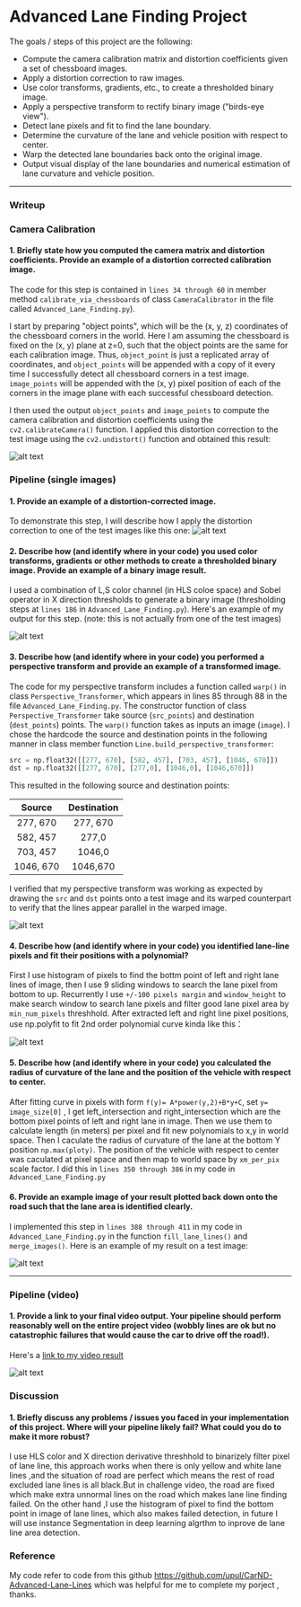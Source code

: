 # Advanced Lane Finding Project

The goals / steps of this project are the following:

* Compute the camera calibration matrix and distortion coefficients given a set of chessboard images.
* Apply a distortion correction to raw images.
* Use color transforms, gradients, etc., to create a thresholded binary image.
* Apply a perspective transform to rectify binary image ("birds-eye view").
* Detect lane pixels and fit to find the lane boundary.
* Determine the curvature of the lane and vehicle position with respect to center.
* Warp the detected lane boundaries back onto the original image.
* Output visual display of the lane boundaries and numerical estimation of lane curvature and vehicle position.

[image1]: ./examples/undistorted_output.png "Undistort"
[image2]: ./examples/undistorted_test4.png "Road Transformed"
[image3]: ./examples/binaraized_test6.png "Binary Example"
[image4]: ./examples/warped_binarized_test6.png "Warp Example"
[image5]: ./examples/lane_fit.png "Fit Visual"
[image6]: ./examples/map_lane.png "Output"
[image7]: ./examples/processed_video.png "Video"
[video1]: ./processed_project_video.mp4 "Video"

---

### Writeup 

### Camera Calibration

#### 1. Briefly state how you computed the camera matrix and distortion coefficients. Provide an example of a distortion corrected calibration image.

The code for this step is contained in `lines 34 through 60` in member method `calibrate_via_chessboards` of class `CameraCalibrator` in the file called `Advanced_Lane_Finding.py`).

I start by preparing "object points", which will be the (x, y, z) coordinates of the chessboard corners in the world. Here I am assuming the chessboard is fixed on the (x, y) plane at z=0, such that the object points are the same for each calibration image.  Thus, `object_point` is just a replicated array of coordinates, and `object_points` will be appended with a copy of it every time I successfully detect all chessboard corners in a test image.  `image_points` will be appended with the (x, y) pixel position of each of the corners in the image plane with each successful chessboard detection.  

I then used the output `object_points` and `image_points` to compute the camera calibration and distortion coefficients using the `cv2.calibrateCamera()` function.  I applied this distortion correction to the test image using the `cv2.undistort()` function and obtained this result: 

![alt text][image1]

### Pipeline (single images)

#### 1. Provide an example of a distortion-corrected image.

To demonstrate this step, I will describe how I apply the distortion correction to one of the test images like this one:
![alt text][image2]

#### 2. Describe how (and identify where in your code) you used color transforms, gradients or other methods to create a thresholded binary image.  Provide an example of a binary image result.

I used a combination of L,S color channel (in HLS coloe space) and  Sobel operator in X direction  thresholds  to generate a binary image (thresholding steps at `lines 186`  in `Advanced_Lane_Finding.py`).  Here's an example of my output for this step.  (note: this is not actually from one of the test images)

![alt text][image3]

#### 3. Describe how (and identify where in your code) you performed a perspective transform and provide an example of a transformed image.

The code for my perspective transform includes a function called `warp()` in class `Perspective_Transformer`, which appears in lines 85 through 88 in the file `Advanced_Lane_Finding.py`. The constructor function of class `Perspective_Transformer` take source (`src_points`) and destination (`dest_points`) points. The `warp()` function takes as inputs an image (`image`). I chose the hardcode the source and destination points in the following manner in class member function `Line.build_perspective_transformer`:

```python
src = np.float32([[277, 670], [582, 457], [703, 457], [1046, 670]])
dst = np.float32([[277, 670], [277,0], [1046,0], [1046,670]])
```

This resulted in the following source and destination points:

| Source        | Destination   | 
|:-------------:|:-------------:| 
| 277, 670      | 277, 670      | 
| 582, 457      | 277,0         |
| 703, 457      | 1046,0        |
| 1046, 670     | 1046,670      |

I verified that my perspective transform was working as expected by drawing the `src` and `dst` points onto a test image and its warped counterpart to verify that the lines appear parallel in the warped image.

![alt text][image4]

#### 4. Describe how (and identify where in your code) you identified lane-line pixels and fit their positions with a polynomial?
First I use histogram of pixels to find the bottm point of left and right lane lines of image, then I use 9 sliding windows to search the lane pixel from bottom to up. Recurrently  I use `+/-100 pixels margin` and `window_height` to make search window to search lane pixels and filter good lane pixel area by `min_num_pixels` threshhold. After extracted left and right line pixel positions, use np.polyfit to fit 2nd order polynomial curve kinda like this：

![alt text][image5]

#### 5. Describe how (and identify where in your code) you calculated the radius of curvature of the lane and the position of the vehicle with respect to center.
After fitting curve in pixels with form `f(y)= A*power(y,2)+B*y+C`, set `y= image_size[0]` , I get left_intersection and right_intersection which are the bottom pixel points of left and right lane in image. Then we use them to calculate length (in meters) per pixel and fit new polynomials to x,y in world space. Then I caculate the radius of curvature of the lane at the bottom Y position `np.max(ploty)`. The position of the vehicle with respect to center was caculated at pixel space and then map to world space by `xm_per_pix` scale factor.
I did this in `lines 350 through 386` in my code in `Advanced_Lane_Finding.py`



#### 6. Provide an example image of your result plotted back down onto the road such that the lane area is identified clearly.

I implemented this step in `lines 388 through 411` in my code in `Advanced_Lane_Finding.py` in the function `fill_lane_lines()` and `merge_images()`.  Here is an example of my result on a test image:

![alt text][image6]

---

### Pipeline (video)

#### 1. Provide a link to your final video output.  Your pipeline should perform reasonably well on the entire project video (wobbly lines are ok but no catastrophic failures that would cause the car to drive off the road!).

Here's a [link to my video result](./processed_project_video.mp4)

![alt text][image7]


### Discussion

#### 1. Briefly discuss any problems / issues you faced in your implementation of this project.  Where will your pipeline likely fail?  What could you do to make it more robust?
I use HLS color and X direction derivative  threshhold to binarizely filter pixel of lane line, this approach works when there is only yellow and white lane lines ,and the situation of road are perfect which means the rest of road excluded lane lines is all black.But in challenge video, the road are fixed which make extra unnormal lines on the road which makes lane line finding failed. 
On the other hand ,I use the histogram of pixel to find the bottom point in image of lane lines, which also makes failed detection, in future I will use instance Segmentation in deep learning algrthm to inprove de lane line area detection.


### Reference
My code refer to  code from this github https://github.com/upul/CarND-Advanced-Lane-Lines  which was helpful for me to complete my porject , thanks.
